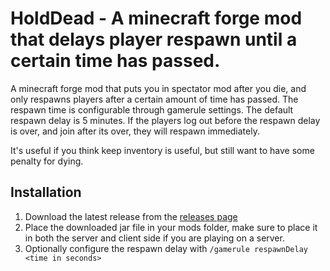 # HoldDead - A minecraft forge mod that delays player respawn until a certain time has passed.

A minecraft forge mod that puts you in spectator mod after you die, and only respawns players after a certain amount of time has passed. The respawn time is configurable through gamerule settings. The default respawn delay is 5 minutes. If the players log out before the respawn delay is over, and join after its over, they will respawn immediately. 

It's useful if you think keep inventory is useful, but still want to have some penalty for dying.

## Installation

1. Download the latest release from the [releases page](https://github.com/someramsey/HoldDead/releases)
2. Place the downloaded jar file in your mods folder, make sure to place it in both the server and client side if you are playing on a server.
3. Optionally configure the respawn delay with `/gamerule respawnDelay <time in seconds>`
